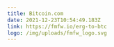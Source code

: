 ```yaml
---
title: Bitcoin.com
date: 2021-12-23T10:54:49.183Z
link: https://fmfw.io/erg-to-btc
logo: /img/uploads/fmfw_logo.svg
---
```

